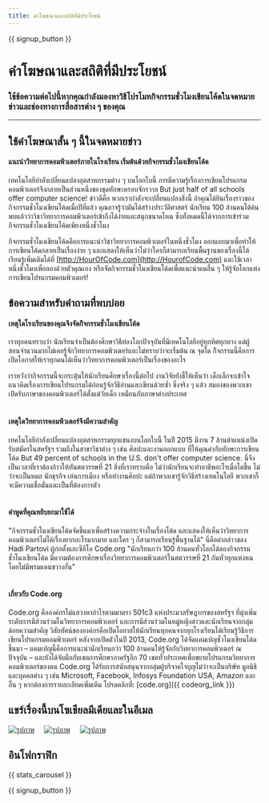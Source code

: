 ```yaml
---
title: คำโฆษณาและสถิติที่มีประโยชน์
---
```


<a id="blurb"></a>

{{ signup_button }}

# คำโฆษณาและสถิติที่มีประโยชน์

### ใช้ข้อความต่อไปนี้หากคุณกำลังมองหาวิธีโปรโมทกิจกรรมชั่วโมงเขียนโค้ดในจดหมายข่าวและช่องทางการสื่อสารต่าง ๆ ของคุณ

* * *

## ใช้คำโฆษณาสั้น ๆ นี้ในจดหมายข่าว

#### แนะนำวิทยาการคอมพิวเตอร์ภายในโรงเรียน เริ่มต้นด้วยกิจกรรมชั่วโมงเขียนโค้ด

เทคโนโลยีกำลังเปลี่ยนแปลงอุตสาหกรรมต่าง ๆ บนโลกใบนี้ การมีความรู้เรื่องการเขียนโปรแกรมคอมพิวเตอร์จึงกลายเป็นส่วนหนึ่งของชุดทักษะครอบจักรวาล But just half of all schools offer computer science! ข่าวดีคือ พวกเรากำลังจะเปลี่ยนแปลงสิ่งนี้ ถ้าคุณได้ยินเรื่องราวของกิจกรรมชั่วโมงเขียนโค้ดเมื่อปีที่แล้ว คุณอาจรู้ว่ามันได้สร้างประวัติศาสตร์ นักเรียน 100 ล้านคนได้ค้นพบแล้วว่าวิชาวิทยาการคอมพิวเตอร์เข้าถึงได้ง่ายและสนุกขนาดไหน ซึ่งทั้งหมดนี้ได้จากการเข้าร่วมกิจกรรมชั่วโมงเขียนโค้ดเพียงหนึ่งชั่วโมง

กิจกรรมชั่วโมงเขียนโค้ดคือการแนะนำวิชาวิทยาการคอมพิวเตอร์ในหนึ่งชั่วโมง ออกแบบมาเพื่อทำให้การเขียนโค้ดกลายเป็นเรื่องง่าย ๆ และแสดงให้เห็นว่าไม่ว่าใครก็สามารถเรียนพื้นฐานของเรื่องนี้ได้ เรียนรู้เพิ่มเติมได้ที่ [http://HourOfCode.com](http://HourofCode.com) และใช้เวลาหนึ่งชั่วโมงเพื่อลองด้วยตัวคุณเอง หรือจัดกิจกรรมชั่วโมงเขียนโค้ดเพื่อแนะนำคนอื่น ๆ ให้รู้จักโลกแห่งการเขียนโปรแกรมคอมพิวเตอร์!

## ข้อความสำหรับคำถามที่พบบ่อย

#### เหตุใดโรงเรียนของคุณจึงจัดกิิจกรรมชั่วโมงเขียนโค้ด

เราทุกคนทราบว่า นักเรียนจำเป็นต้องศึกษาวิธีท่องโลกปัจจุบันที่มีเทคโนโลยีอยู่ทุกทิศทุกทาง แต่ผู้สอนจำนวนมากไม่เคยรู้จักวิทยาการคอมพิวเตอร์และไม่ทราบว่าจะเริ่มต้น ณ จุดใด กิิจกรรมนี้คือการเปิดโอกาสให้เราทุกคนได้เห็นว่าวิทยาการคอมพิวเตอร์เป็นเรื่องของอะไร

เราหวังว่ากิจกรรมนี้จะกระตุ้นให้นักเรียนศึกษาเรื่องนี้ต่อไป งานวิจัยยังชี้ให้เห็นว่า เด็กเล็กจะเข้าใจแนวคิดเรื่องการเขียนโปรแกรมได้ก่อนรู้จักวิธีอ่านและเขียนด้วยซ้ำ ซึ่งจริง ๆ แล้ว สมองของพวกเขาเปิดรับภาษาของคอมพิวเตอร์ได้ตั้งแต่วัยเด็ก เหมือนกับภาษาต่างประเทศ <br /> <br />

#### เหตุใดวิทยาการคอมพิวเตอร์จึงมีความสำคัญ

เทคโนโลยีกำลังเปลี่ยนแปลงอุตสาหกรรมทุกแขนงบนโลกใบนี้ ในปี 2015 มีงาน 7 ล้านตำแหน่งเปิดรับสมัครในสหรัฐฯ รวมถึงในสาขาวิชาต่าง ๆ เช่น ศิลปะและงานออกแบบ ที่ให้คุณค่ากับทักษะการเขียนโค้ด But 49 percent of schools in the U.S. don't offer computer science. นี่จึงเป็นเวลาที่เราต้องก้าวให้ทันศตวรรษที่ 21 สิ่งที่เราทราบคือ ไม่ว่านักเรียนจะทำอาชีพอะไรเมื่อโตขึ้น ไม่ว่าจะเป็นหมอ นักธุรกิจ เล่นการเมือง หรือทำงานศิลปะ แต่ถ้าพวกเขารู้จักวิธีสร้างเทคโนโลยี พวกเขาก็จะมีความเชื่อมั่นและเป็นที่ต้องการตัว <br /> <br />

#### คำพูดที่คุณหยิบยกมาใช้ได้

"กิจกรรมชั่วโมงเขียนโค้ดจัดขึ้นมาเพื่อสร้างความกระจ่างในเรื่องโค้ด และแสดงให้เห็นว่าวิทยาการคอมพิวเตอร์ไม่ได้เรื่องยากอะไรมากมาย และใคร ๆ ก็สามารถเรียนรู้พื้นฐานได้" นี่คือคำกล่าวของ Hadi Partovi ผู้ก่อตั้งและซีอีโอ Code.org "นักเรียนกว่า 100 ล้านคนทั่วโลกได้ลองกิจกรรมชั่วโมงเขียนโค้ด มีความต้องการศึกษาเรื่องวิทยาการคอมพิวเตอร์ในศตวรรษที่ 21 กันทั่วทุกแห่งหน โดยไม่มีพรมแดนขวางกั้น" <br /> <br />

#### เกี่ยวกับ Code.org

Code.org คือองค์กรไม่แสวงหากำไรตามมาตรา 501c3 แห่งประมวลรัษฎากรของสหรัฐฯ ที่มุ่งเพิ่มระดับการมีส่วนร่วมในวิทยาการคอมพิวเตอร์ และการมีส่วนร่วมในหมู่หญิงสาวและนักเรียนจากกลุ่มด้อยความสำคัญ วิสัยทัศน์ขององค์กรคือเปิดโอกาสให้นักเรียนทุกคนจากทุกโรงเรียนได้เรียนรู้วิธีการเขียนโปรแกรมคอมพิวเตอร์ หลังจากเปิดตัวในปี 2013, Code.org ได้จัดแคมเปญชั่วโมงเขียนโค้ดขึ้นมา – แคมเปญนี้คือการแนะนำนักเรียนกว่า 100 ล้านคนให้รู้จักกับวิทยาการคอมพิวเตอร์ ณ ปัจจุบัน – และยังได้จับมือกับเขตการศึกษาภาครัฐอีก 70 เขตทั่วประเทศเพื่อขยายโปรแกรมวิทยาการคอมพิวเตอร์ของตน Code.org ได้รับการสนับสนุนจากกลุ่มผู้บริจาคใจบุญไม่ว่าจะเป็นบริษัท มูลนิธิและบุคคลต่าง ๆ เช่น Microsoft, Facebook, Infosys Foundation USA, Amazon และอื่น ๆ หากต้องการรายละเอียดเพิ่มเติม โปรดคลิกที่: [code.org]({{ codeorg_link }})

## แชร์เรื่องนี้บนโซเชียลมีเดียและในอีเมล

[![รูปภาพ](/images/social-media/fit-250/social-1.png)](/images/social-media/social-1.png)&nbsp;&nbsp;&nbsp;&nbsp; [![รูปภาพ](/images/social-media/fit-250/social-2.png)](/images/social-media/social-2.png)&nbsp;&nbsp;&nbsp;&nbsp; [![รูปภาพ](/images/social-media/fit-250/social-3.png)](/images/social-media/social-3.png)&nbsp;&nbsp;&nbsp;&nbsp;

<a id="infographics"></a>

## อินโฟกราฟิก

{{ stats_carousel }}

{{ signup_button }}
